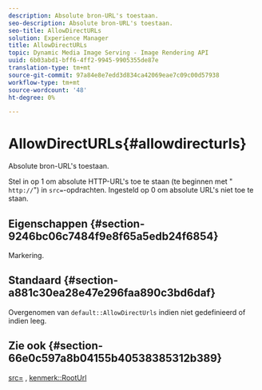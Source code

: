 ```yaml
---
description: Absolute bron-URL's toestaan.
seo-description: Absolute bron-URL's toestaan.
seo-title: AllowDirectURLs
solution: Experience Manager
title: AllowDirectURLs
topic: Dynamic Media Image Serving - Image Rendering API
uuid: 6b03abd1-bff6-4ff2-9945-9905355de87e
translation-type: tm+mt
source-git-commit: 97a84e8e7edd3d834ca42069eae7c09c00d57938
workflow-type: tm+mt
source-wordcount: '48'
ht-degree: 0%

---
```



# AllowDirectURLs{#allowdirecturls}

Absolute bron-URL&#39;s toestaan.

Stel in op 1 om absolute HTTP-URL&#39;s toe te staan (te beginnen met &quot; `http://`&quot;) in `src=`-opdrachten. Ingesteld op 0 om absolute URL&#39;s niet toe te staan.

## Eigenschappen {#section-9246bc06c7484f9e8f65a5edb24f6854}

Markering.

## Standaard {#section-a881c30ea28e47e296faa890c3bd6daf}

Overgenomen van `default::AllowDirectUrls` indien niet gedefinieerd of indien leeg.

## Zie ook {#section-66e0c597a8b04155b40538385312b389}

[src=](../../../../../ir-api/http-protocol/image-rendering-api-ref/c-ir-http-protocol-ref/c-ir-http-protocol-command-reference/r-ir-src.md#reference-62c98abad22149d68d405ed6aaff8272) ,  [kenmerk::RootUrl](../../../../../ir-api/material-cat/image-rendering-api-ref/c-ir-material-catalog/c-ir-attributes-reference/r-ir-rooturl.md#reference-b8d706a573814802bd6794223cc78402)
